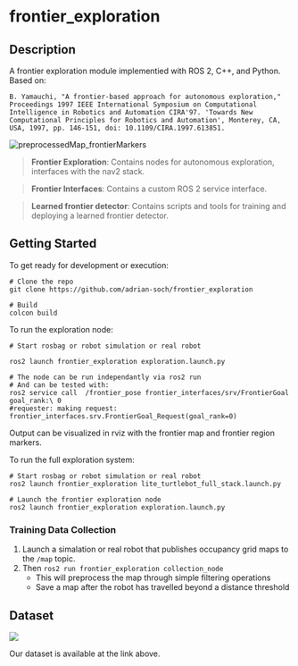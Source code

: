 # frontier_exploration

## Description
A frontier exploration module implementied with ROS 2, C++, and Python. Based on:

```
B. Yamauchi, "A frontier-based approach for autonomous exploration," Proceedings 1997 IEEE International Symposium on Computational Intelligence in Robotics and Automation CIRA'97. 'Towards New Computational Principles for Robotics and Automation', Monterey, CA, USA, 1997, pp. 146-151, doi: 10.1109/CIRA.1997.613851.
```

![preprocessedMap_frontierMarkers](https://github.com/adrian-soch/frontier_exploration/assets/6884645/2212f6f5-046a-4d85-aeaf-ed6245907e1f)

> **Frontier Exploration**: Contains nodes for autonomous exploration, interfaces with the nav2 stack.

> **Frontier Interfaces**: Contains a custom ROS 2 service interface.

> **Learned frontier detector**: Contains scripts and tools for training and deploying a learned frontier detector.

## Getting Started

To get ready for development or execution:
```
# Clone the repo
git clone https://github.com/adrian-soch/frontier_exploration

# Build
colcon build
```

To run the exploration node:
```
# Start rosbag or robot simulation or real robot

ros2 launch frontier_exploration exploration.launch.py

# The node can be run independantly via ros2 run
# And can be tested with:
ros2 service call  /frontier_pose frontier_interfaces/srv/FrontierGoal goal_rank:\ 0
#requester: making request: frontier_interfaces.srv.FrontierGoal_Request(goal_rank=0)

```

Output can be visualized in rviz with the frontier map and frontier region markers.

To run the full exploration system:

```
# Start rosbag or robot simulation or real robot
ros2 launch frontier_exploration lite_turtlebot_full_stack.launch.py

# Launch the frontier exploration node
ros2 launch frontier_exploration exploration.launch.py
```

### Training Data Collection

1. Launch a simalation or real robot that publishes occupancy grid maps to the `/map`  topic.
2. Then `ros2 run frontier_exploration collection_node`
   - This will preprocess the map through simple filtering operations
   - Save a map after the robot has travelled beyond a distance threshold


## Dataset

<a href="https://universe.roboflow.com/cas726/learned-frontier-detection">
    <img src="https://app.roboflow.com/images/download-dataset-badge.svg"></img>
</a>

Our dataset is available at the link above.
